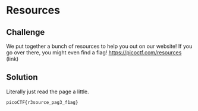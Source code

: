 # Resources

## Challenge
We put together a bunch of resources to help you out on our website! If you go over there, you might even find a flag! https://picoctf.com/resources (link)

## Solution
Literally just read the page a little.

`picoCTF{r3source_pag3_f1ag}`
